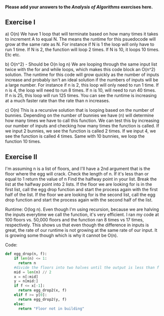 #### Please add your answers to the **_Analysis of Algorithms_** exercises here.

## Exercise I

a) O(n)
We have 1 loop that will terminate based on how many times it takes to increment A to equal N.
The means the runtime for this psuedocode will grow at the same rate as N. For instance if N is 1 the loop will only have to run 1 time. If N is 2, the function will loop 2 times. If N is 10, it loops 10 times. Etc etc.

b) O(n^2) - Should be O(n log n)
We are looping through the same input list twice with the for and while loops, which makes this code block an O(n^2) solution. The runtime for this code will grow quickly as the number of inputs increase and probably isn't an ideal solution if the numbers of inputs will be a large number. For instance if n is 2, this loop will only need to run 1 time. If n is 4, the loop will need to run 8 times. If n is 10, will need to run 40 times. If n is 25, this loop will run 125 times. You can see the runtime is increasing at a much faster rate than the rate than n increases.

c) O(n)
This is a recursive solution that is looping based on the number of bunnies. Depending on the number of bunnies we have (n) will determine how many times we have to call this function.
We can test this by increasing our number of inputs and checking how many times the function is called. If we input 2 bunnies, we see the function is called 2 times. If we input 4, we see the function is called 4 times. Same with 10 bunnies, we loop the function 10 times.

## Exercise II

I'm assuming n is a list of floors, and I'll have a 2nd argument that is the floor where the egg will crack.
Check the length of n. If it's less than or equal to 1 return the value of n
Find the halfway point in your list.
Break the list at the halfway point into 2 lists.
If the floor we are looking for is in the first list, call the egg drop function and start the process again with the first half of the list.
If the floor we are looking for is the second list, call the egg drop function and start the process again with the second half of the list.

Runtime: O(log n). Even though I'm using recursion, because we are halving the inputs everytime we call the function, it's very efficient. I ran my code at 100 floors vs. 50,000 floors and the function ran 8 times vs 17 times, respectively. This shows us that even though the difference in inputs is great, the rate of our runtime is not growing at the same rate of our input. It is growing some though which is why it cannot be O(n).

Code:

```python
def egg_drop(n, f):
    if len(n) <= 1:
      return n
    #divide the floors into two halves until the output is less than f
    mid = len(n) // 2
    x = n[:mid]
    y = n[mid:]
    if f <= x[-1]:
      return egg_drop2(x, f)
    elif f >= y[0]:
      return egg_drop2(y, f)
    else:
      return "Floor not in building"
```
